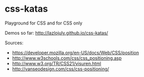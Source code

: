 # css-katas

Playground for CSS and for CSS only

Demos so far:
http://lazlojuly.github.io/css-katas/

Sources:

* https://developer.mozilla.org/en-US/docs/Web/CSS/position
* http://www.w3schools.com/css/css_positioning.asp
* http://www.w3.org/TR/CSS21/visuren.html
* http://vanseodesign.com/css/css-positioning/

